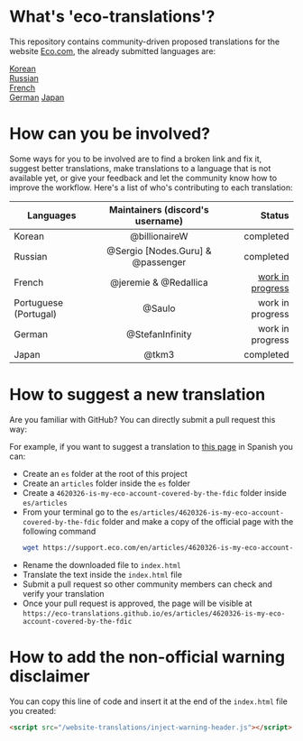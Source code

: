 # What's 'eco-translations'?

This repository contains community-driven proposed translations for the website [Eco.com](https://eco.com), the already submitted languages are:

[Korean](https://eco-community.github.io/website-translations/ko/)  
[Russian](https://eco-community.github.io/website-translations/ru/)  
[French](https://eco-community.github.io/website-translations/fr/)  
[German](https://eco-community.github.io/website-translations/de/)
[Japan](https://eco-community.github.io/website-translations/ja/)

# How can you be involved?

Some ways for you to be involved are to find a broken link and fix it, suggest better translations, make translations to a language that is not available yet, or give your feedback and let the community know how to improve the workflow.
Here's a list of who's contributing to each translation:

| Languages             |  Maintainers (discord's username)  |                                                                                                 Status |
| --------------------- | :--------------------------------: | -----------------------------------------------------------------------------------------------------: |
| Korean                |           @billionaireW            |                                                                                              completed |
| Russian               | @Sergio \[Nodes.Guru] & @passenger |                                                                                              completed |
| French                |       @jeremie & @Redallica        | [work in progress](https://github.com/eco-community/website-translations/blob/master/doc/fr/status.md) |
| Portuguese (Portugal) |               @Saulo               |                                                                                       work in progress 
| German                |               @StefanInfinity      |                                                                                       work in progress |
| Japan                 |               @tkm3      |                                                                                       completed        |

# How to suggest a new translation

Are you familiar with GitHub? You can directly submit a pull request this way:

For example, if you want to suggest a translation to [this page](https://support.eco.com/en/articles/4620326-is-my-eco-account-covered-by-the-fdic) in Spanish you can:

- Create an `es` folder at the root of this project
- Create an `articles` folder inside the `es` folder
- Create a `4620326-is-my-eco-account-covered-by-the-fdic` folder inside `es/articles`
- From your terminal go to the `es/articles/4620326-is-my-eco-account-covered-by-the-fdic` folder and make a copy of the official page with the following command
  ```bash
  wget https://support.eco.com/en/articles/4620326-is-my-eco-account-covered-by-the-fdic
  ```
- Rename the downloaded file to `index.html`
- Translate the text inside the `index.html` file
- Submit a pull request so other community members can check and verify your translation
- Once your pull request is approved, the page will be visible at `https://eco-translations.github.io/es/articles/4620326-is-my-eco-account-covered-by-the-fdic`

# How to add the non-official warning disclaimer

You can copy this line of code and insert it at the end of the `index.html` file you created:

```html
<script src="/website-translations/inject-warning-header.js"></script>
```
